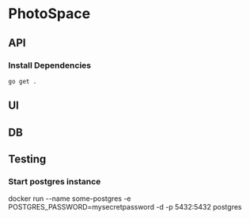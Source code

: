 # PhotoSpace

## API
### Install Dependencies
`go get .`

## UI

## DB

## Testing














### Start postgres instance
docker run --name some-postgres -e POSTGRES_PASSWORD=mysecretpassword -d -p 5432:5432 postgres
